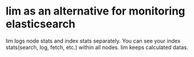 # lim as an alternative for monitoring elasticsearch

lim logs node stats and index stats separately. You can see your index stats(search, log, fetch, etc.) within all nodes. lim keeps calculated datas.